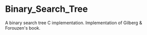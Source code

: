# Binary_Search_Tree
A binary search tree C implementation. Implementation of Gilberg & Forouzen's book.
